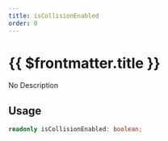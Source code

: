 ```yaml
---
title: isCollisionEnabled
order: 0
---
```


# {{ $frontmatter.title }}

No Description

## Usage

```ts
readonly isCollisionEnabled: boolean;
```
